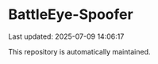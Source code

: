 # BattleEye-Spoofer

Last updated: 2025-07-09 14:06:17

This repository is automatically maintained.
